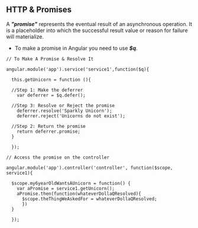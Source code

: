 ## HTTP & Promises

A ***"promise"*** represents the eventual result of an asynchronous operation. It is a placeholder into which the successful result value or reason for failure will materialize.

* To make a promise in Angular you need to use ***$q***.

```
// To Make A Promise & Resolve It

angular.module('app').service('service1',function($q){

  this.getUnicorn = function (){

  //Step 1: Make the deferrer
    var deferrer = $q.defer();

  //Step 3: Resolve or Reject the promise
    deferrer.resolve('Sparkly Unicorn');
    deferrer.reject('Unicorns do not exist');

  //Step 2: Return the promise
    return deferrer.promise;
  }

  });
```
```
// Access the promise on the controller

angular.module('app').controller('controller', function($scope, service1){

  $scope.my6yearOldWantsAUnicorn = function() {
    var aPromise = service1.getUnicorn();
    aPromise.then(function(whateverDollaQResolved){
      $scope.theThingWeAskedFor = whateverDollaQResolved;
      })
  }

  });
```
